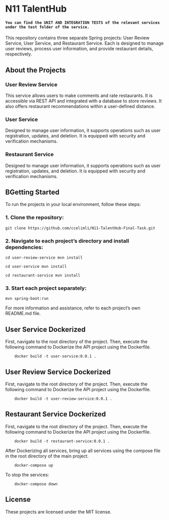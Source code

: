 # N11 TalentHub

#### ``` You can find the UNIT AND INTEGRATION TESTS of the relevant services under the test folder of the service. ```


This repository contains three separate Spring projects: User Review Service, User Service, and Restaurant Service. Each is designed to manage user reviews, process user information, and provide restaurant details, respectively.

## About the Projects

### User Review Service
This service allows users to make comments and rate restaurants. It is accessible via REST API and integrated with a database to store reviews. It also offers restaurant recommendations within a user-defined distance.

### User Service
Designed to manage user information, it supports operations such as user registration, updates, and deletion. It is equipped with security and verification mechanisms.

### Restaurant Service
Designed to manage user information, it supports operations such as user registration, updates, and deletion. It is equipped with security and verification mechanisms.
## BGetting Started

To run the projects in your local environment, follow these steps:


### 1. Clone the repository:
```
git clone https://github.com/ccelimli/N11-TalentHub-Final-Task.git
```
### 2. Navigate to each project’s directory and install dependencies:
```
cd user-review-service mvn install
```
```
cd user-service mvn install
```
```
cd restaurant-service mvn install
```
### 3. Start each project separately:
```
mvn spring-boot:run
```

For more information and assistance, refer to each project’s own README.md file.

## User Service Dockerized
First, navigate to the root directory of the project. Then, execute the following command to Dockerize the API project using the Dockerfile.
```shell
    docker build -t user-service:0.0.1 .
```

## User Review Service Dockerized
First, navigate to the root directory of the project. Then, execute the following command to Dockerize the API project using the Dockerfile.
```shell
    docker build -t user-review-service:0.0.1 .
```

## Restaurant Service Dockerized
First, navigate to the root directory of the project. Then, execute the following command to Dockerize the API project using the Dockerfile.
```shell
    docker build -t restaurant-service:0.0.1 .
```

 After Dockerizing all services, bring up all services using the compose file in the root directory of the main project.
```shell
    docker-compose up 
```
To stop the services:
```shell
    docker-compose down 
```


## License

These projects are licensed under the MIT license.

